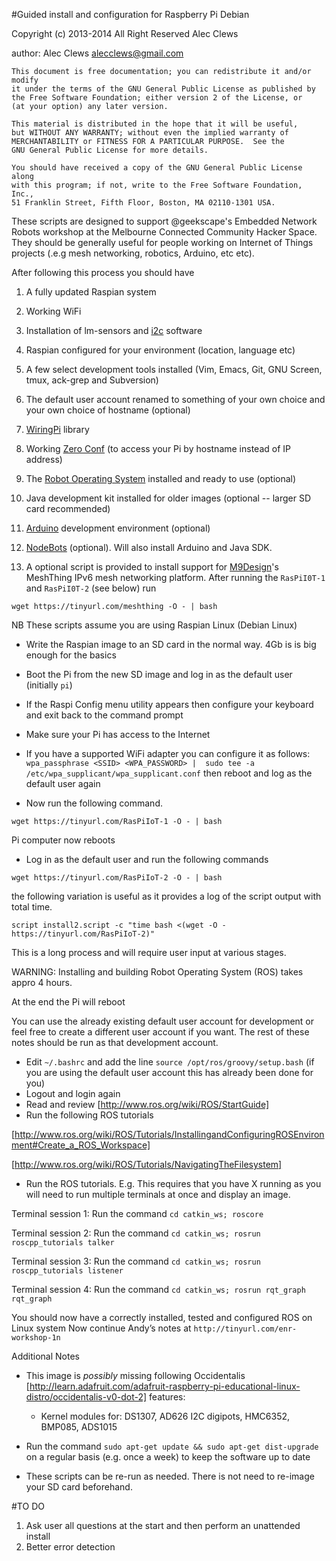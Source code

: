 #Guided install and configuration for Raspberry Pi Debian


 Copyright (c) 2013-2014 All Right Reserved  Alec Clews

 author: Alec Clews
 alecclews@gmail.com

    This document is free documentation; you can redistribute it and/or modify
    it under the terms of the GNU General Public License as published by
    the Free Software Foundation; either version 2 of the License, or
    (at your option) any later version.

    This material is distributed in the hope that it will be useful,
    but WITHOUT ANY WARRANTY; without even the implied warranty of
    MERCHANTABILITY or FITNESS FOR A PARTICULAR PURPOSE.  See the
    GNU General Public License for more details.

    You should have received a copy of the GNU General Public License along
    with this program; if not, write to the Free Software Foundation, Inc.,
    51 Franklin Street, Fifth Floor, Boston, MA 02110-1301 USA.


These scripts are designed to support @geekscape's Embedded Network Robots
workshop at the Melbourne Connected Community Hacker Space. They should be
generally useful for people working on Internet of Things projects
(.e.g mesh networking, robotics, Arduino, etc etc).

After following this process you should have

1. A fully updated Raspian system
2. Working WiFi
3. Installation of lm-sensors and [i2c](http://en.wikipedia.org/wiki/I%C2%B2C) software
4. Raspian configured for your environment (location, language etc)
5. A few select development tools installed (Vim, Emacs, Git, GNU Screen, tmux, ack-grep and Subversion)
6. The default user account renamed to something of your own choice and your own choice of hostname (optional)
7. [WiringPi](http://wiringpi.com/) library
8. Working [Zero Conf](http://en.wikipedia.org/wiki/Avahi_(software)) (to access your Pi by hostname instead of IP address)
9. The [Robot Operating System](http://www.ros.org/wiki/) installed and ready to use (optional)
10. Java development kit installed for older images (optional -- larger SD card recommended)
11. [Arduino](http://arduino.cc/en/Main/Software) development environment (optional)
12. [NodeBots](http://nodebots.io/) (optional). Will also install Arduino and Java SDK.

13. A optional script is provided to install support for [M9Design](http://www.m9design.co/)'s MeshThing IPv6 mesh networking platform. After running the `RasPiI0T-1` and `RasPiI0T-2` (see below) run

`wget https://tinyurl.com/meshthing -O - | bash`


<!--
13. A optional script is provided to install Minecraft and set up the API for development. It is *not* depenedent on the other scripts. To install Minefraft type the following at the terminal

`wget http://tinyurl.com/MinecraftOnPi -O - | bash`

-->

NB These scripts assume you are using Raspian Linux (Debian Linux)

<!-- ROS installed as per [http://www.ros.org/wiki/groovy/Installation/Raspbian]
## Instructions
-->
* Write  the Raspian image to an SD card in the normal way. 4Gb is is big enough
for the basics
* Boot the Pi from the new SD image and log in as the default user (initially `pi`)
* If the Raspi Config menu utility appears then configure your keyboard and exit
back to the command prompt
* Make sure your Pi has access to the Internet
 * If you have a supported WiFi adapter you can configure it as follows:
  `wpa_passphrase <SSID> <WPA_PASSWORD> | 
          sudo tee -a /etc/wpa_supplicant/wpa_supplicant.conf`
   then reboot and log as the default user again

* Now run the following command.

`wget https://tinyurl.com/RasPiIoT-1 -O - | bash`



Pi computer now reboots

* Log in as the default user and run the following commands

`wget https://tinyurl.com/RasPiIoT-2 -O - | bash`

the following variation is useful as it provides a log of the script output with total time.

`script install2.script -c "time bash <(wget -O - https://tinyurl.com/RasPiIoT-2)"`

This is a long process and will require user input at various stages.

WARNING: Installing and building Robot Operating System (ROS) takes appro 4 hours.

At the end the Pi will reboot


You can use the already existing default user account for development or feel free to create a different user account if you want. The rest
of these notes should be run as that development account.
  * Edit `~/.bashrc` and add the line `source /opt/ros/groovy/setup.bash` (if you are using the default user account this has already been done for you)
  * Logout and login again
  * Read and review [http://www.ros.org/wiki/ROS/StartGuide]
  * Run the following ROS tutorials

   [http://www.ros.org/wiki/ROS/Tutorials/InstallingandConfiguringROSEnvironment#Create_a_ROS_Workspace]

   [http://www.ros.org/wiki/ROS/Tutorials/NavigatingTheFilesystem]

  * Run the ROS tutorials. E.g. This requires that you have X running as you will need to run multiple terminals at once and display an image.

  Terminal session 1: Run the command `cd catkin_ws; roscore`

  Terminal session 2: Run the command `cd catkin_ws; rosrun roscpp_tutorials talker`

  Terminal session 3: Run the command `cd catkin_ws; rosrun roscpp_tutorials listener`

  Terminal session 4: Run the command `cd catkin_ws; rosrun rqt_graph rqt_graph `

You should now have a correctly installed, tested and configured ROS on Linux system
Now continue Andy’s notes at ``http://tinyurl.com/enr-workshop-1n``

Additional Notes

* This image is _possibly_ missing following Occidentalis [http://learn.adafruit.com/adafruit-raspberry-pi-educational-linux-distro/occidentalis-v0-dot-2] features:
  * Kernel modules for: DS1307, AD626 I2C digipots, HMC6352, BMP085, ADS1015

* Run the command `sudo apt-get update && sudo apt-get dist-upgrade` on a regular basis
(e.g. once a week) to keep the software up to date

* These scripts can be re-run as needed. There is not need to re-image your SD card beforehand.

#TO DO

1. Ask user all questions at the start and then perform an unattended install
2. Better error detection

